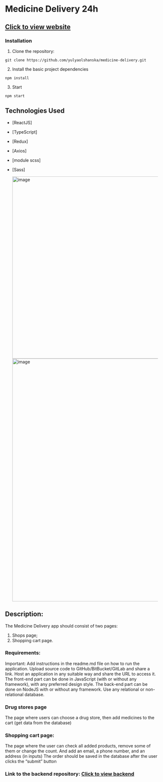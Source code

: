 # Medicine Delivery 24h

## [Click to view website](https://medicine-delivery-24h.netlify.app)

### Installation

1. Clone the repository:

 ```code
 git clone https://github.com/yulyaolshanska/medicine-delivery.git

  ```

2. Install the basic project dependencies

```code
npm install
```

3. Start

```code
npm start
```

## Technologies Used

- [ReactJS]
- [TypeScript]
- [Redux]
- [Axios]
- [module scss]
- [Sass]

  <img width="600" alt="image" src="https://github.com/yulyaolshanska/medicine-delivery/assets/63751946/d4319ba0-42d3-40ed-ad3e-7b5d8c6304b5">
  <img width="800" alt="image" src="https://github.com/yulyaolshanska/medicine-delivery/assets/63751946/ac480f19-2acc-44fc-a63c-fd8658306d28">



## Description:

The Medicine Delivery app should consist of two pages:

1. Shops page;
2. Shopping cart page.

### Requirements:

Important: Add instructions in the readme.md file on how to run the application.
Upload source code to GitHub/BitBucket/GitLab and share a link.
Host an application in any suitable way and share the URL to access it.
The front-end part can be done in JavaScript (with or without any framework), with any preferred design style.
The back-end part can be done on NodeJS with or without any framework.
Use any relational or non-relational database.

### Drug stores page

The page where users can choose a drug store, then add medicines to the cart (get data from the database)

### Shopping cart page:

The page where the user can check all added products, remove some of them or change the count. And add an email, a phone number, and an address (in inputs) The order should be saved in the database after the user clicks the “submit” button

### Link to the backend repository: [Click to view backend](https://github.com/yulyaolshanska/medicine-delivery-backend)

